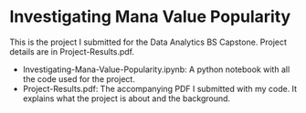 # Investigating Mana Value Popularity


This is the project I submitted for the Data Analytics BS Capstone. Project details are in Project-Results.pdf.


* Investigating-Mana-Value-Popularity.ipynb: A python notebook with all the code used for the project.
* Project-Results.pdf: The accompanying PDF I submitted with my code. It explains what the project is about and the background.
